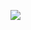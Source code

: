 <a href="https://github.com/ktsenovv?tab=repositories"><img src="https://raw.githubusercontent.com/ktsenovv/kcenow/refs/heads/main/cover.jpg"></a>
